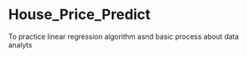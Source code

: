 # House_Price_Predict
To practice linear regression algorithm asnd basic process about data analyts
